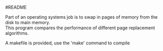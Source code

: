 #README
  
  Part of an operating systems job is to swap in pages of memory from the disk to main memory.  
  This program compares the performance of different page replacement algorithms.
  
  A makefile is provided, use the 'make' command to compile
  
